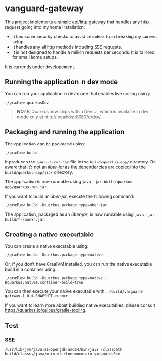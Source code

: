 # vanguard-gateway

This project implements a simple api/http gateway that handles any http request going into my home installation:
* It has some security checks to avoid intruders from breaking my current setup.
* It handles any all http methods including SSE requests.
* It is not designed to handle a million requests per seconds. It is tailored for small home setups.

It is currently under developement.

## Running the application in dev mode

You can run your application in dev mode that enables live coding using:
```shell script
./gradlew quarkusDev
```

> **_NOTE:_**  Quarkus now ships with a Dev UI, which is available in dev mode only at http://localhost:8080/q/dev/.

## Packaging and running the application

The application can be packaged using:
```shell script
./gradlew build
```
It produces the `quarkus-run.jar` file in the `build/quarkus-app/` directory.
Be aware that it’s not an _über-jar_ as the dependencies are copied into the `build/quarkus-app/lib/` directory.

The application is now runnable using `java -jar build/quarkus-app/quarkus-run.jar`.

If you want to build an _über-jar_, execute the following command:
```shell script
./gradlew build -Dquarkus.package.type=uber-jar
```

The application, packaged as an _über-jar_, is now runnable using `java -jar build/*-runner.jar`.

## Creating a native executable

You can create a native executable using: 
```shell script
./gradlew build -Dquarkus.package.type=native
```

Or, if you don't have GraalVM installed, you can run the native executable build in a container using: 
```shell script
./gradlew build -Dquarkus.package.type=native -Dquarkus.native.container-build=true
```

You can then execute your native executable with: `./build/vanguard-gateway-1.0.0-SNAPSHOT-runner`

If you want to learn more about building native executables, please consult https://quarkus.io/guides/gradle-tooling.

## Test
### SSE

```shell script
/usr/lib/jvm/java-21-openjdk-amd64/bin/java -classpath build/classes/java/main dk.stonemountain.vanguard.Sse
```
